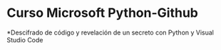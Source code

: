 # Curso Microsoft Python-Github

*Descifrado de código y revelación de un secreto con Python y Visual Studio Code

